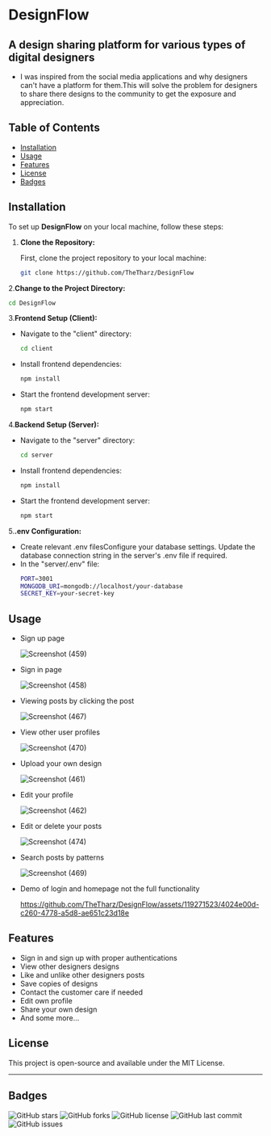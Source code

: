 # DesignFlow

## A design sharing platform for various types of digital designers

- I was inspired from the social media applications and why designers can't have a platform for them.This will solve the problem for designers to share there designs to the community to get the exposure and appreciation.

## Table of Contents

- [Installation](#installation)
- [Usage](#usage)
- [Features](#features)
- [License](#license)
- [Badges](#badges)

## Installation

To set up **DesignFlow** on your local machine, follow these steps:

1. **Clone the Repository:**

   First, clone the project repository to your local machine:

   ```bash
   git clone https://github.com/TheTharz/DesignFlow
   ```
2.**Change to the Project Directory:**
  ```bash
  cd DesignFlow
  ```
3.**Frontend Setup (Client):**
  - Navigate to the "client" directory:
    ```bash
    cd client
    ```
  - Install frontend dependencies:
    ```bash
    npm install
    ```
  - Start the frontend development server:
    ```bash
    npm start
    ```
4.**Backend Setup (Server):**
  - Navigate to the "server" directory:
    ```bash
    cd server
    ```
  - Install frontend dependencies:
    ```bash
    npm install
    ```
  - Start the frontend development server:
    ```bash
    npm start
    ```
5.**.env Configuration:**
  - Create relevant .env filesConfigure your database settings. Update the database connection string in the server's .env file if required.
  - In the "server/.env" file:
    ```bash
    PORT=3001
    MONGODB_URI=mongodb://localhost/your-database
    SECRET_KEY=your-secret-key
    ```
## Usage
- Sign up page

   ![Screenshot (459)](https://github.com/TheTharz/DesignFlow/assets/119271523/9d2d8524-6b5c-4045-8a74-ac7116bb6e26)

- Sign in page

  ![Screenshot (458)](https://github.com/TheTharz/DesignFlow/assets/119271523/b6bc75f0-c111-40db-9603-c868dc295636)

- Viewing posts by clicking the post

  ![Screenshot (467)](https://github.com/TheTharz/DesignFlow/assets/119271523/153a07c2-e440-412d-8aed-883cd6776f83)

- View other user profiles

  ![Screenshot (470)](https://github.com/TheTharz/DesignFlow/assets/119271523/9f9e1e4d-e1db-4931-9af1-323c98218f8f)

- Upload your own design

  ![Screenshot (461)](https://github.com/TheTharz/DesignFlow/assets/119271523/6fce36d2-a5bc-4524-95ed-717a3f403b14)

- Edit your profile

  ![Screenshot (462)](https://github.com/TheTharz/DesignFlow/assets/119271523/b945ae6e-3786-47fb-8863-207d49b03797)

- Edit or delete your posts

  ![Screenshot (474)](https://github.com/TheTharz/DesignFlow/assets/119271523/34cae0a4-acdc-4a0e-8281-0d22ccefc3e9)
  
- Search posts by patterns

  ![Screenshot (469)](https://github.com/TheTharz/DesignFlow/assets/119271523/4edb4556-abe2-4fce-b866-a82e29571e53)

- Demo of login and homepage not the full functionality

  https://github.com/TheTharz/DesignFlow/assets/119271523/4024e00d-c260-4778-a5d8-ae651c23d18e
  
## Features

- Sign in and sign up with proper authentications
- View other designers designs
- Like and unlike other designers posts
- Save copies of designs
- Contact the customer care if needed
- Edit own profile
- Share your own design
- And some more...

## License

This project is open-source and available under the MIT License.

---


## Badges

![GitHub stars](https://img.shields.io/github/stars/TheTharz/DesignFlow?style=for-the-badge)
![GitHub forks](https://img.shields.io/github/forks/TheTharz/DesignFlow?style=for-the-badge)
![GitHub license](https://img.shields.io/github/license/TheTharz/DesignFlow?style=for-the-badge)
![GitHub last commit](https://img.shields.io/github/last-commit/TheTharz/DesignFlow?style=for-the-badge)
![GitHub issues](https://img.shields.io/github/issues/TheTharz/DesignFlow?style=for-the-badge)

